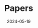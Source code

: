 ---
title: 'Papers'
date: 2024-05-19
type: landing

design:
  # Section spacing
  spacing: '5rem'

# Page sections
sections:
  - block: collection
    content:
      title: All Publications
      filters:
        folders:
          - publication
        featured_only: false
    design:
      view: citation
---